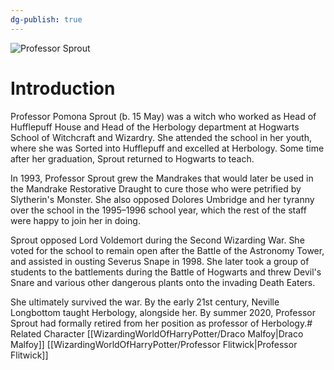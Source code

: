 ```yaml
---
dg-publish: true
---
```

![Professor Sprout](http://rxbg5ysja.bkt.gdipper.com/Professor_Sprout.png)
# Introduction
Professor Pomona Sprout (b. 15 May) was a witch who worked as Head of Hufflepuff House and Head of the Herbology department at Hogwarts School of Witchcraft and Wizardry. She attended the school in her youth, where she was Sorted into Hufflepuff and excelled at Herbology. Some time after her graduation, Sprout returned to Hogwarts to teach.

In 1993, Professor Sprout grew the Mandrakes that would later be used in the Mandrake Restorative Draught to cure those who were petrified by Slytherin's Monster. She also opposed Dolores Umbridge and her tyranny over the school in the 1995–1996 school year, which the rest of the staff were happy to join her in doing.

Sprout opposed Lord Voldemort during the Second Wizarding War. She voted for the school to remain open after the Battle of the Astronomy Tower, and assisted in ousting Severus Snape in 1998. She later took a group of students to the battlements during the Battle of Hogwarts and threw Devil's Snare and various other dangerous plants onto the invading Death Eaters.

She ultimately survived the war. By the early 21st century, Neville Longbottom taught Herbology, alongside her. By summer 2020, Professor Sprout had formally retired from her position as professor of Herbology.# Related Character
[[WizardingWorldOfHarryPotter/Draco Malfoy\|Draco Malfoy]]
[[WizardingWorldOfHarryPotter/Professor Flitwick\|Professor Flitwick]]
